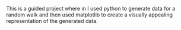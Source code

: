 This is a guided project where in I used python to generate data for a random walk and then used matplotlib to create a visually appealing representation of the generated data.
